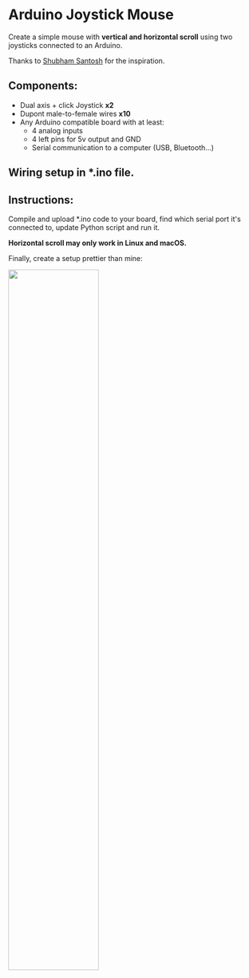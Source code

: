 # Arduino Joystick Mouse
Create a simple mouse with **vertical and horizontal scroll** using two joysticks connected to an Arduino.

Thanks to [Shubham Santosh](https://create.arduino.cc/projecthub/shubhamsantosh99/joystick-controlled-mouse-af2939)
for the inspiration.

## Components:
- Dual axis + click Joystick **x2**
- Dupont male-to-female wires **x10**
- Any Arduino compatible board with at least:
    - 4 analog inputs
    - 4 left pins for 5v output and GND
    - Serial communication to a computer (USB, Bluetooth...)
    
 ## Wiring setup in \*.ino file.
 ## Instructions:
 Compile and upload \*.ino code to your board, find which serial port it's connected to, update Python script and run it.
 
 **Horizontal scroll may only work in Linux and macOS.**
 
 Finally, create a setup prettier than mine:
 
 
 <img src="https://user-images.githubusercontent.com/69062188/98510537-ec188c00-2228-11eb-8946-359f87deb79c.jpg" width="60%"></img> 
